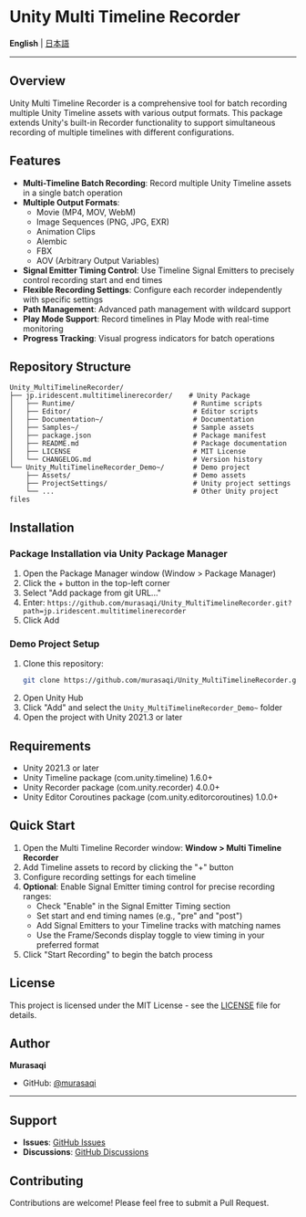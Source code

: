 # Unity Multi Timeline Recorder

**English** | [日本語](README.ja.md)

---

## Overview

Unity Multi Timeline Recorder is a comprehensive tool for batch recording multiple Unity Timeline assets with various output formats. This package extends Unity's built-in Recorder functionality to support simultaneous recording of multiple timelines with different configurations.

## Features

- **Multi-Timeline Batch Recording**: Record multiple Unity Timeline assets in a single batch operation
- **Multiple Output Formats**: 
  - Movie (MP4, MOV, WebM)
  - Image Sequences (PNG, JPG, EXR)
  - Animation Clips
  - Alembic
  - FBX
  - AOV (Arbitrary Output Variables)
- **Signal Emitter Timing Control**: Use Timeline Signal Emitters to precisely control recording start and end times
- **Flexible Recording Settings**: Configure each recorder independently with specific settings
- **Path Management**: Advanced path management with wildcard support
- **Play Mode Support**: Record timelines in Play Mode with real-time monitoring
- **Progress Tracking**: Visual progress indicators for batch operations

## Repository Structure

```
Unity_MultiTimelineRecorder/
├── jp.iridescent.multitimelinerecorder/    # Unity Package
│   ├── Runtime/                             # Runtime scripts
│   ├── Editor/                              # Editor scripts
│   ├── Documentation~/                      # Documentation
│   ├── Samples~/                            # Sample assets
│   ├── package.json                         # Package manifest
│   ├── README.md                            # Package documentation
│   ├── LICENSE                              # MIT License
│   └── CHANGELOG.md                         # Version history
└── Unity_MultiTimelineRecorder_Demo~/       # Demo project
    ├── Assets/                              # Demo assets
    ├── ProjectSettings/                     # Unity project settings
    └── ...                                  # Other Unity project files
```

## Installation

### Package Installation via Unity Package Manager

1. Open the Package Manager window (Window > Package Manager)
2. Click the + button in the top-left corner
3. Select "Add package from git URL..."
4. Enter: `https://github.com/murasaqi/Unity_MultiTimelineRecorder.git?path=jp.iridescent.multitimelinerecorder`
5. Click Add

### Demo Project Setup

1. Clone this repository: 
   ```bash
   git clone https://github.com/murasaqi/Unity_MultiTimelineRecorder.git
   ```
2. Open Unity Hub
3. Click "Add" and select the `Unity_MultiTimelineRecorder_Demo~` folder
4. Open the project with Unity 2021.3 or later

## Requirements

- Unity 2021.3 or later
- Unity Timeline package (com.unity.timeline) 1.6.0+
- Unity Recorder package (com.unity.recorder) 4.0.0+
- Unity Editor Coroutines package (com.unity.editorcoroutines) 1.0.0+

## Quick Start

1. Open the Multi Timeline Recorder window: **Window > Multi Timeline Recorder**
2. Add Timeline assets to record by clicking the "+" button
3. Configure recording settings for each timeline
4. **Optional**: Enable Signal Emitter timing control for precise recording ranges:
   - Check "Enable" in the Signal Emitter Timing section
   - Set start and end timing names (e.g., "pre" and "post")
   - Add Signal Emitters to your Timeline tracks with matching names
   - Use the Frame/Seconds display toggle to view timing in your preferred format
5. Click "Start Recording" to begin the batch process

## License

This project is licensed under the MIT License - see the [LICENSE](jp.iridescent.multitimelinerecorder/LICENSE) file for details.

## Author

**Murasaqi**
- GitHub: [@murasaqi](https://github.com/murasaqi)

---

## Support

- **Issues**: [GitHub Issues](https://github.com/murasaqi/Unity_MultiTimelineRecorder/issues)
- **Discussions**: [GitHub Discussions](https://github.com/murasaqi/Unity_MultiTimelineRecorder/discussions)

## Contributing

Contributions are welcome! Please feel free to submit a Pull Request.